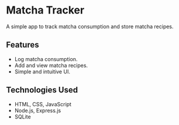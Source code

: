 # Matcha Tracker

A simple app to track matcha consumption and store matcha recipes.

## Features
- Log matcha consumption.
- Add and view matcha recipes.
- Simple and intuitive UI.

## Technologies Used
- HTML, CSS, JavaScript
- Node.js, Express.js
- SQLite
